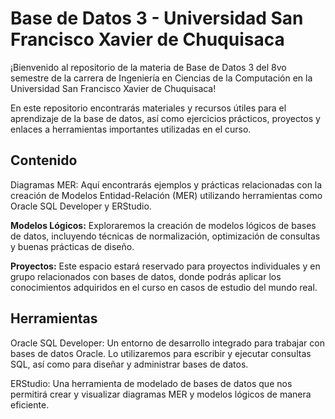 # Base de Datos 3 - Universidad San Francisco Xavier de Chuquisaca
¡Bienvenido al repositorio de la materia de Base de Datos 3 del 8vo semestre de la carrera de Ingeniería en Ciencias de la Computación en la Universidad San Francisco Xavier de Chuquisaca!

En este repositorio encontrarás materiales y recursos útiles para el aprendizaje de la base de datos, así como ejercicios prácticos, proyectos y enlaces a herramientas importantes utilizadas en el curso.

## Contenido
Diagramas MER: Aquí encontrarás ejemplos y prácticas relacionadas con la creación de Modelos Entidad-Relación (MER) utilizando herramientas como Oracle SQL Developer y ERStudio.

**Modelos Lógicos:** Exploraremos la creación de modelos lógicos de bases de datos, incluyendo técnicas de normalización, optimización de consultas y buenas prácticas de diseño.

**Proyectos:** Este espacio estará reservado para proyectos individuales y en grupo relacionados con bases de datos, donde podrás aplicar los conocimientos adquiridos en el curso en casos de estudio del mundo real.

## Herramientas
Oracle SQL Developer: Un entorno de desarrollo integrado para trabajar con bases de datos Oracle. Lo utilizaremos para escribir y ejecutar consultas SQL, así como para diseñar y administrar bases de datos.

ERStudio: Una herramienta de modelado de bases de datos que nos permitirá crear y visualizar diagramas MER y modelos lógicos de manera eficiente.
